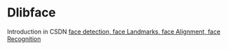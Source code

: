 # Dlibface
Introduction in CSDN [face detection, face Landmarks, face Alignment, face Recognition](https://blog.csdn.net/qq_35975447/article/details/109843045)
